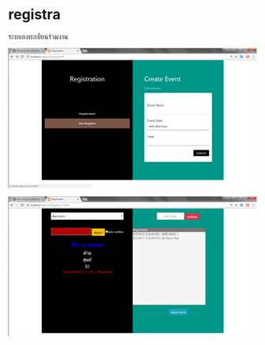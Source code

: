 # registra
ระบบลงทะเบียนร่วมงาน

![alt text](https://github.com/StCrownClown/registra/blob/master/images/registra01.png "registra 1")

![alt text](https://github.com/StCrownClown/registra/blob/master/images/registra02.png "registra 2")
